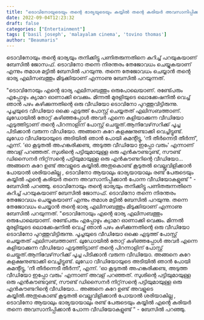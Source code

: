 ```yaml
---
title: "ടൊവിനോയുടെയും തന്റെ ഭാര്യയുടെയും കയ്യില്‍ തന്റെ കരിയര്‍ അവസാനിപ്പിക്കാന്‍ പോന്ന വീഡിയോകളുണ്ടെന്ന് ബേസിൽ ജോസഫ്"
date: 2022-09-04T12:23:32
draft: false
categories: ["Entertainment"]
tags: ['basil joseph', 'malayalam cinema', 'tovino thomas']
author: "Beaumaris"
---
```


ടൊവിനോയും തന്റെ ഭാര്യയും തനിക്കിട്ടു പണിതരുന്നതിനെ കുറിച്ച് പറയുകയാണ് ബേസിൽ ജോസഫ്. ടൊവിനോ തന്നെ നിരന്തരം തേജോവധം ചെയ്യുകയാണ് എന്നും തമാശ മട്ടിൽ ബേസിൽ പറയുന്നു. തന്നെ തേജോവധം ചെയ്യാൻ തന്റെ ഭാര്യ എലിസബത്തും മിടുക്കിയാണ് എന്നാണു ബേസിൽ പറയുന്നത്.

"ടൊവിനോയും എന്റെ ഭാര്യ എലിസബത്തും ഒരുപോലെയാണ്. രണ്ട്പേരും എപ്പോഴും ക്യാമറ ഓണാക്കി വെക്കും. മിന്നല്‍ മുരളിയുടെ ലൊക്കേഷനില്‍ വെച്ച് ഞാൻ പഴം കഴിക്കുന്നതിന്റെ ഒരു വീഡിയോ ടൊവിനോ പുറത്തുവിട്ടിരുന്നു. പൂച്ചയുടെ വീഡിയോ ഒക്കെ എടുത്ത് പോസ്റ്റ് ചെയ്യതത് എലിസബത്താണ്. ലുഡോയില്‍ തോറ്റ് കഴിഞ്ഞപ്പോള്‍ അവര്‍ എന്നെ കളിയാക്കുന്ന വീഡിയോ എടുത്തിട്ടാണ് തന്റെ പിറന്നാളിന് പോസ്റ്റ് ചെയ്തത്.ആനിവേഴ്‌സറിക്ക് പൂച്ച പിടിക്കാന്‍ വരുന്ന വീഡിയോ. അങ്ങനെ കുറേ കളക്ഷനുണ്ടാക്കി വെച്ചിട്ടുണ്ട്. ലുഡോ വീഡിയോയുടെ അടിയില്‍ ഞാൻ പോയി കമന്റിട്ടു, ‘നീ തീര്‍ന്നെടീ തീര്‍ന്ന്’, എന്ന്. ‘ഓ കൂടുതല്‍ അഹങ്കരിക്കണ്ട, അടുത്ത വീഡിയോ ഇപ്പോ വരും’ എന്നാണ് അവള് പറഞ്ഞത്. സുശിന്റെ പട്ടിയുമായുള്ള ഒരു എന്‍കൗണ്ടറുണ്ട്, സൗണ്ട് ഡിസൈനര്‍ നിറ്റ്‌സന്റെ പട്ടിയുമായുള്ള ഒരു എന്‍കൗണ്ടറിന്റെ വീഡിയോ… അങ്ങനെ കുറേ ഉണ്ട് അവളുടെ കയ്യില്‍.അതുകൊണ്ട് കൂടുതല്‍ വെല്ലുവിളിക്കാന്‍ പോയാല്‍ ശരിയാകില്ല , ടൊവിനോ ആയാലും ഭാര്യയായാലും രണ്ട് പേരുടെയും കയ്യില്‍ എന്റെ കരിയര്‍ തന്നെ അവസാനിപ്പിക്കാന്‍ പോന്ന വീഡിയോകളുണ്ട് " - ബേസിൽ പറഞ്ഞു.
ടൊവിനോയും തന്റെ ഭാര്യയും തനിക്കിട്ടു പണിതരുന്നതിനെ കുറിച്ച് പറയുകയാണ് ബേസിൽ ജോസഫ്. ടൊവിനോ തന്നെ നിരന്തരം തേജോവധം ചെയ്യുകയാണ് എന്നും തമാശ മട്ടിൽ ബേസിൽ പറയുന്നു. തന്നെ തേജോവധം ചെയ്യാൻ തന്റെ ഭാര്യ എലിസബത്തും മിടുക്കിയാണ് എന്നാണു ബേസിൽ പറയുന്നത്. "ടൊവിനോയും എന്റെ ഭാര്യ എലിസബത്തും ഒരുപോലെയാണ്. രണ്ട്പേരും എപ്പോഴും ക്യാമറ ഓണാക്കി വെക്കും. മിന്നല്‍ മുരളിയുടെ ലൊക്കേഷനില്‍ വെച്ച് ഞാൻ പഴം കഴിക്കുന്നതിന്റെ ഒരു വീഡിയോ ടൊവിനോ പുറത്തുവിട്ടിരുന്നു. പൂച്ചയുടെ വീഡിയോ ഒക്കെ എടുത്ത് പോസ്റ്റ് ചെയ്യതത് എലിസബത്താണ്. ലുഡോയില്‍ തോറ്റ് കഴിഞ്ഞപ്പോള്‍ അവര്‍ എന്നെ കളിയാക്കുന്ന വീഡിയോ എടുത്തിട്ടാണ് തന്റെ പിറന്നാളിന് പോസ്റ്റ് ചെയ്തത്.ആനിവേഴ്‌സറിക്ക് പൂച്ച പിടിക്കാന്‍ വരുന്ന വീഡിയോ. അങ്ങനെ കുറേ കളക്ഷനുണ്ടാക്കി വെച്ചിട്ടുണ്ട്. ലുഡോ വീഡിയോയുടെ അടിയില്‍ ഞാൻ പോയി കമന്റിട്ടു, ‘നീ തീര്‍ന്നെടീ തീര്‍ന്ന്’, എന്ന്. ‘ഓ കൂടുതല്‍ അഹങ്കരിക്കണ്ട, അടുത്ത വീഡിയോ ഇപ്പോ വരും’ എന്നാണ് അവള് പറഞ്ഞത്. സുശിന്റെ പട്ടിയുമായുള്ള ഒരു എന്‍കൗണ്ടറുണ്ട്, സൗണ്ട് ഡിസൈനര്‍ നിറ്റ്‌സന്റെ പട്ടിയുമായുള്ള ഒരു എന്‍കൗണ്ടറിന്റെ വീഡിയോ… അങ്ങനെ കുറേ ഉണ്ട് അവളുടെ കയ്യില്‍.അതുകൊണ്ട് കൂടുതല്‍ വെല്ലുവിളിക്കാന്‍ പോയാല്‍ ശരിയാകില്ല , ടൊവിനോ ആയാലും ഭാര്യയായാലും രണ്ട് പേരുടെയും കയ്യില്‍ എന്റെ കരിയര്‍ തന്നെ അവസാനിപ്പിക്കാന്‍ പോന്ന വീഡിയോകളുണ്ട് " - ബേസിൽ പറഞ്ഞു.

